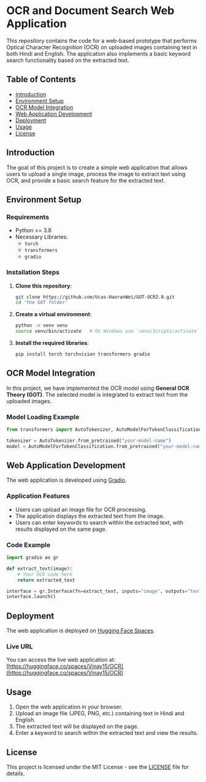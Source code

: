 # OCR and Document Search Web Application

This repository contains the code for a web-based prototype that performs Optical Character Recognition (OCR) on uploaded images containing text in both Hindi and English. The application also implements a basic keyword search functionality based on the extracted text.

## Table of Contents
- [Introduction](#introduction)
- [Environment Setup](#environment-setup)
- [OCR Model Integration](#ocr-model-integration)
- [Web Application Development](#web-application-development)
- [Deployment](#deployment)
- [Usage](#usage)
- [License](#license)

## Introduction

The goal of this project is to create a simple web application that allows users to upload a single image, process the image to extract text using OCR, and provide a basic search feature for the extracted text.

## Environment Setup

### Requirements

- Python >= 3.8
- Necessary Libraries:
  - `torch`
  - `transformers`
  - `gradio`

### Installation Steps

1. **Clone this repository**:
   ```bash
   git clone https://github.com/Ucas-HaoranWei/GOT-OCR2.0.git
   cd 'the GOT folder'
   ```

2. **Create a virtual environment**:
   ```bash
   python -m venv venv
   source venv/bin/activate   # On Windows use `venv\Scripts\activate`
   ```

3. **Install the required libraries**:
   ```bash
   pip install torch torchvision transformers gradio
   ```

## OCR Model Integration

In this project, we have implemented the OCR model using **General OCR Theory (GOT)**. The selected model is integrated to extract text from the uploaded images.

### Model Loading Example
```python
from transformers import AutoTokenizer, AutoModelForTokenClassification

tokenizer = AutoTokenizer.from_pretrained("your-model-name")
model = AutoModelForTokenClassification.from_pretrained("your-model-name")
```

## Web Application Development

The web application is developed using [Gradio](https://gradio.app/).

### Application Features
- Users can upload an image file for OCR processing.
- The application displays the extracted text from the image.
- Users can enter keywords to search within the extracted text, with results displayed on the same page.

### Code Example
```python
import gradio as gr

def extract_text(image):
    # Your OCR code here
    return extracted_text

interface = gr.Interface(fn=extract_text, inputs="image", outputs="text")
interface.launch()
```

## Deployment

The web application is deployed on [Hugging Face Spaces](https://huggingface.co/spaces/Vinay15/OCR).

### Live URL
You can access the live web application at: [https://huggingface.co/spaces/Vinay15/OCR](https://huggingface.co/spaces/Vinay15/OCR)

## Usage

1. Open the web application in your browser.
2. Upload an image file (JPEG, PNG, etc.) containing text in Hindi and English.
3. The extracted text will be displayed on the page.
4. Enter a keyword to search within the extracted text and view the results.

## License

This project is licensed under the MIT License - see the [LICENSE](LICENSE) file for details.
